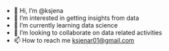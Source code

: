 - 👋 Hi, I’m @ksjena
- 👀 I’m interested in getting insights from data
- 🌱 I’m currently learning data science
- 💞️ I’m looking to collaborate on data related activities
- 📫 How to reach me ksjenar01@gmail.com

<!---
ksjena/ksjena is a ✨ special ✨ repository because its `README.md` (this file) appears on your GitHub profile.
You can click the Preview link to take a look at your changes.
--->
